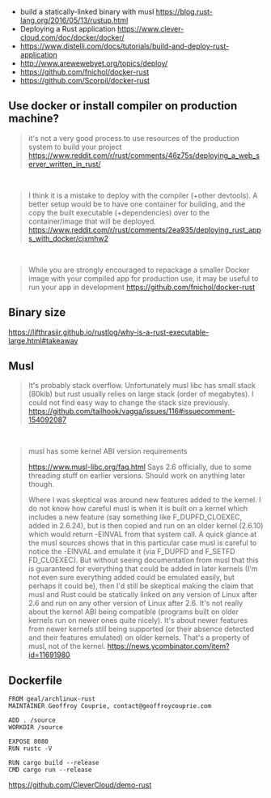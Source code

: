 - build a statically-linked binary with musl https://blog.rust-lang.org/2016/05/13/rustup.html
- Deploying a Rust application https://www.clever-cloud.com/doc/docker/docker/
- https://www.distelli.com/docs/tutorials/build-and-deploy-rust-application
- http://www.arewewebyet.org/topics/deploy/
- https://github.com/fnichol/docker-rust
- https://github.com/Scorpil/docker-rust

## Use docker or install compiler on production machine?

> it's not a very good process to use resources of the production system to build your project
> https://www.reddit.com/r/rust/comments/46z75s/deploying_a_web_server_written_in_rust/

<br>

> I think it is a mistake to deploy with the compiler (+other devtools). A better setup would be to have one container for building, and the copy the built executable (+dependencies) over to the container/image that will be deployed.
> https://www.reddit.com/r/rust/comments/2ea935/deploying_rust_apps_with_docker/cjxmhw2

<br>

> While you are strongly encouraged to repackage a smaller Docker image with your compiled app for production use, it may be useful to run your app in development
> https://github.com/fnichol/docker-rust

## Binary size

https://lifthrasiir.github.io/rustlog/why-is-a-rust-executable-large.html#takeaway

## Musl

> It's probably stack overflow. Unfortunately musl libc has small stack (80kib) but rust usually relies on large stack (order of megabytes). I could not find easy way to change the stack size previously.
> https://github.com/tailhook/vagga/issues/116#issuecomment-154092087

<br>

> musl has some kernel ABI version requirements
>
> https://www.musl-libc.org/faq.html Says 2.6 officially, due to some threading stuff on earlier versions. Should work on anything later though.
>
> Where I was skeptical was around new features added to the kernel. I do not know how careful musl is when it is built on a kernel which includes a new feature (say something like F_DUPFD_CLOEXEC, added in 2.6.24), but is then copied and run on an older kernel (2.6.10) which would return -EINVAL from that system call.
> A quick glance at the musl sources shows that in this particular case musl is careful to notice the -EINVAL and emulate it (via F_DUPFD and F_SETFD FD_CLOEXEC).
> But without seeing documentation from musl that this is guaranteed for everything that could be added in later kernels (I'm not even sure everything added could be emulated easily, but perhaps it could be), then I'd still be skeptical making the claim that musl and Rust could be statically linked on any version of Linux after 2.6 and run on any other version of Linux after 2.6.
> It's not really about the kernel ABI being compatible (programs built on older kernels run on newer ones quite nicely). It's about newer features from newer kernels still being supported (or their absence detected and their features emulated) on older kernels. That's a property of musl, not of the kernel.
> https://news.ycombinator.com/item?id=11691980

## Dockerfile

```
FROM geal/archlinux-rust
MAINTAINER Geoffroy Couprie, contact@geoffroycouprie.com

ADD . /source
WORKDIR /source

EXPOSE 8080
RUN rustc -V

RUN cargo build --release
CMD cargo run --release
```

https://github.com/CleverCloud/demo-rust

